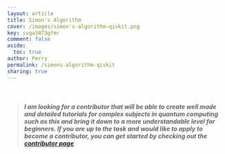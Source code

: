```yaml
---
layout: article
title: Simon's Algorithm
cover: /images/simon's-algorithm-qiskit.png
key: svga3473gfmr
comment: false
aside:
  toc: true
author: Perry
permalink: /simons-algorithm-qiskit
sharing: true 
---
```


<br>

<!--more-->

> ##### I am looking for a contributor that will be able to create well made and detailed tutorials for complex subjects in quantum computing such as this and bring it down to a more understandable level for beginners. If you are up to the task and would like to apply to become a contributor, you can get started by checking out the [contributor page](https://wrelks.com/Contributor) 